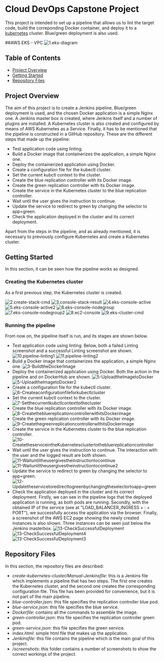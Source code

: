 # Cloud DevOps Capstone Project

This project is intended to set up a pipeline that allows us to lint the target code, build the correponding Docker container, and deploy it to a [kubernetes](https://kubernetes.io/) cluster. Blue/green deployment is also used.

##AWS EKS - VPC
![1.eks-diagram](/screenshots/1.eks-diagram.png)

## Table of Contents

* [Project Overview](#project-overview)
* [Getting Started](#getting-started)
* [Repository Files](#repository-files)


## Project Overview

The aim of this project is to create a Jenkins pipeline. Blue/green deployment is used, and the chosen Docker application is a simple Nginx one. A Jenkins master box is created, where Jenkins itself and a number of plugins are installed. A Kubernetes cluster is also created and configured by means of AWS Kubernetes as a Service. Finally, it has to be mentioned that the pipeline is constructed in a GitHub repository. These are the different steps that made up the pipeline:

* Test application code using linting.
* Build a Docker image that containerizes the application, a simple Nginx one.
* Deploy the containerized application using Docker.
* Create a configuration file for the kubectl cluster.
* Set the current kubctl context to the cluster.
* Create the blue replication controller with its Docker image.
* Create the green replication controller with its Docker image.
* Create the service in the Kubernetes cluster to the blue replication controller.
* Wait until the user gives the instruction to continue.
* Update the service to redirect to green by changing the selector to app=green.
* Check the application deployed in the cluster and its correct deployment.

Apart from the steps in the pipeline, and as already mentioned, it is necessary to previously configure Kubernetes and create a Kubernetes cluster.

## Getting Started

In this section, it can be seen how the pipeline works as designed.

### Creating the Kubernetes cluster

As a first previous step, the Kubernetes cluster is created.

![2.create-stack-cmd](/screenshots/2.create-stack-cmd.png)
![3.console-stack-result](/screenshots/3.console-stack-result.png)
![4.eks-console-active](/screenshots/4.eks-console-active.png)
![5.eks-console-active2](/screenshots/5.eks-console-active2.png)
![6.eks-console-nodegroup](/screenshots/6.eks-console-nodegroup.png)
![7.eks-console-nodegroup2](/screenshots/7.eks-console-nodegroup2.png)
![8.ec2-console](/screenshots/8.ec2-console.png)
![9.eks-cluster-cmd](/screenshots/9.eks-cluster-cmd.png)

### Running the pipeline

From now on, the pipeline itself is run, and its stages are shown below.

* Test application code using linting. Below, both a failed Linting screenshot and a successful Linting screenshot are shown.
![10.pipeline-linting1](/screenshots/10.pipeline-linting1.png)
![11.pipeline-linting2](/screenshots/11.pipeline-linting2.png)
* Build a Docker image that containerizes the application, a simple Nginx one.
![3-BuildtheDockerImage](/screenshots/3-BuildtheDockerImage.png)
* Deploy the containerized application using Docker. Both the action in the pipeline and on DockerHub are shown.
![5-UploadtheImagetoDocker](/screenshots/5-UploadtheImagetoDocker.png)
![5-UploadtheImagetoDocker2](/screenshots/5-UploadtheImagetoDocker2.png)
* Create a configuration file for the kubectl cluster.
![6-Createaconfigurationfileforkubectlcluster](/screenshots/6-Createaconfigurationfileforkubectlcluster.png)
* Set the current kubctl context to the cluster.
![7-Setthecurrentkubctlcontexttothecluster](/screenshots/7-Setthecurrentkubctlcontexttothecluster.png)
* Create the blue replication controller with its Docker image.
![8-CreatethebluereplicationcontrollerwithitsDockerimage](/screenshots/8-CreatethebluereplicationcontrollerwithitsDockerimage.png)
* Create the green replication controller with its Docker image.
![9-CreatethegreenreplicationcontrollerwithitsDockerimage](/screenshots/9-CreatethegreenreplicationcontrollerwithitsDockerimage.png)
* Create the service in the Kubernetes cluster to the blue replication controller.
![10-CreatetheserviceintheKubernetesclustertothebluereplicationcontroller](/screenshots/10-CreatetheserviceintheKubernetesclustertothebluereplicationcontroller.png)
* Wait until the user gives the instruction to continue. The interaction with the user and the logged result are both shown.
![11-Waituntiltheusergivestheinstructiontocontinue](/screenshots/11-Waituntiltheusergivestheinstructiontocontinue.png)
![11-Waituntiltheusergivestheinstructiontocontinue2](/screenshots/11-Waituntiltheusergivestheinstructiontocontinue2.png)
* Update the service to redirect to green by changing the selector to app=green.
![12-Updatetheservicetoredirecttogreenbychangingtheselectortoapp=green](/screenshots/12-Updatetheservicetoredirecttogreenbychangingtheselectortoapp=green.png)
* Check the application deployed in the cluster and its correct deployment. Firstly, we can see in the pipeline logs that the deployed application is running, as both pods are running. Secondly, with the obtained IP of the service (see at "LOAD_BALANCER_INGRESS + : + PORT"), we successfully access the application via the browser. Finally, a screenshot of the AWS EC2 page showing the newly created instances is also shown. Three instances can be seen just below the Jenkins masterbox.
![13-CheckSuccessfulDeployment](/screenshots/13-CheckSuccessfulDeployment.png)
![13-CheckSuccessfulDeployment4](/screenshots/13-CheckSuccessfulDeployment4.png)
![13-CheckSuccessfulDeployment3](/screenshots/13-CheckSuccessfulDeployment3.png)

## Repository Files

In this section, the repository files are described:

* *create-kubernetes-cluster/Manual-Jenkinsfile*: this is a Jenkins file which implements a pipeline that has two steps. The first one creates the Kubernetes cluster, and the second one creates the corresponding configuration file. This file has been provided for convenience, but it is not part of the main pipeline.
* *blue-controller.json*: this file specifies the replication controller blue pod.
* *blue-service.json*: this file specifies the blue service.
* *Dockerfile*: contains all the commands to assemble the image.
* *green-controller.json*: this file specifies the replication controller green pod.
* *green-service.json*: this file specifies the green service.
* *index.html*: simple html file that makes up the application.
* *Jenkinsfile*: this file contains the pipeline which is the main goal of this project.
* */screenshots*: this folder contains a number of screenshots to show the correct workings of the project.

